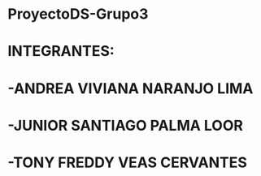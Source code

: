 # ProyectoDS-Grupo3
# INTEGRANTES:
# -ANDREA VIVIANA NARANJO LIMA
# -JUNIOR SANTIAGO PALMA LOOR
# -TONY FREDDY VEAS CERVANTES

